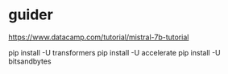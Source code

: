 # guider

https://www.datacamp.com/tutorial/mistral-7b-tutorial

pip install -U transformers
pip install -U accelerate
pip install -U bitsandbytes